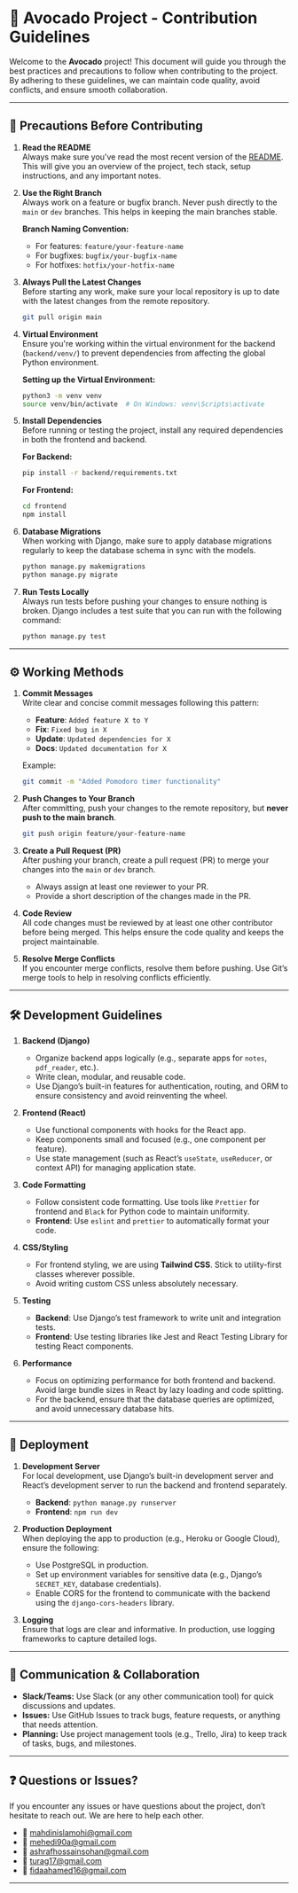 # 🥑 **Avocado Project - Contribution Guidelines**

Welcome to the **Avocado** project! This document will guide you through the best practices and precautions to follow when contributing to the project. By adhering to these guidelines, we can maintain code quality, avoid conflicts, and ensure smooth collaboration.

---

## 🔑 **Precautions Before Contributing**

1. **Read the README**  
   Always make sure you've read the most recent version of the [README](README.md). This will give you an overview of the project, tech stack, setup instructions, and any important notes.

2. **Use the Right Branch**  
   Always work on a feature or bugfix branch. Never push directly to the `main` or `dev` branches. This helps in keeping the main branches stable.

   **Branch Naming Convention:**

   - For features: `feature/your-feature-name`
   - For bugfixes: `bugfix/your-bugfix-name`
   - For hotfixes: `hotfix/your-hotfix-name`

3. **Always Pull the Latest Changes**  
   Before starting any work, make sure your local repository is up to date with the latest changes from the remote repository.

   ```bash
   git pull origin main
   ```

4. **Virtual Environment**  
   Ensure you're working within the virtual environment for the backend (`backend/venv/`) to prevent dependencies from affecting the global Python environment.

   **Setting up the Virtual Environment:**

   ```bash
   python3 -m venv venv
   source venv/bin/activate  # On Windows: venv\Scripts\activate
   ```

5. **Install Dependencies**  
   Before running or testing the project, install any required dependencies in both the frontend and backend.

   **For Backend:**

   ```bash
   pip install -r backend/requirements.txt
   ```

   **For Frontend:**

   ```bash
   cd frontend
   npm install
   ```

6. **Database Migrations**  
   When working with Django, make sure to apply database migrations regularly to keep the database schema in sync with the models.

   ```bash
   python manage.py makemigrations
   python manage.py migrate
   ```

7. **Run Tests Locally**  
   Always run tests before pushing your changes to ensure nothing is broken. Django includes a test suite that you can run with the following command:

   ```bash
   python manage.py test
   ```

---

## ⚙ **Working Methods**

1. **Commit Messages**  
   Write clear and concise commit messages following this pattern:

   - **Feature**: `Added feature X to Y`
   - **Fix**: `Fixed bug in X`
   - **Update**: `Updated dependencies for X`
   - **Docs**: `Updated documentation for X`

   Example:

   ```bash
   git commit -m "Added Pomodoro timer functionality"
   ```

2. **Push Changes to Your Branch**  
   After committing, push your changes to the remote repository, but **never push to the main branch**.

   ```bash
   git push origin feature/your-feature-name
   ```

3. **Create a Pull Request (PR)**  
   After pushing your branch, create a pull request (PR) to merge your changes into the `main` or `dev` branch.

   - Always assign at least one reviewer to your PR.
   - Provide a short description of the changes made in the PR.

4. **Code Review**  
   All code changes must be reviewed by at least one other contributor before being merged. This helps ensure the code quality and keeps the project maintainable.

5. **Resolve Merge Conflicts**  
   If you encounter merge conflicts, resolve them before pushing. Use Git’s merge tools to help in resolving conflicts efficiently.

---

## 🛠 **Development Guidelines**

1. **Backend (Django)**

   - Organize backend apps logically (e.g., separate apps for `notes`, `pdf_reader`, etc.).
   - Write clean, modular, and reusable code.
   - Use Django’s built-in features for authentication, routing, and ORM to ensure consistency and avoid reinventing the wheel.

2. **Frontend (React)**

   - Use functional components with hooks for the React app.
   - Keep components small and focused (e.g., one component per feature).
   - Use state management (such as React’s `useState`, `useReducer`, or context API) for managing application state.

3. **Code Formatting**

   - Follow consistent code formatting. Use tools like `Prettier` for frontend and `Black` for Python code to maintain uniformity.
   - **Frontend**: Use `eslint` and `prettier` to automatically format your code.

4. **CSS/Styling**

   - For frontend styling, we are using **Tailwind CSS**. Stick to utility-first classes wherever possible.
   - Avoid writing custom CSS unless absolutely necessary.

5. **Testing**

   - **Backend**: Use Django’s test framework to write unit and integration tests.
   - **Frontend**: Use testing libraries like Jest and React Testing Library for testing React components.

6. **Performance**
   - Focus on optimizing performance for both frontend and backend. Avoid large bundle sizes in React by lazy loading and code splitting.
   - For the backend, ensure that the database queries are optimized, and avoid unnecessary database hits.

---

## 🏁 **Deployment**

1. **Development Server**  
   For local development, use Django’s built-in development server and React’s development server to run the backend and frontend separately.

   - **Backend**: `python manage.py runserver`
   - **Frontend**: `npm run dev`

2. **Production Deployment**  
   When deploying the app to production (e.g., Heroku or Google Cloud), ensure the following:

   - Use PostgreSQL in production.
   - Set up environment variables for sensitive data (e.g., Django’s `SECRET_KEY`, database credentials).
   - Enable CORS for the frontend to communicate with the backend using the `django-cors-headers` library.

3. **Logging**  
   Ensure that logs are clear and informative. In production, use logging frameworks to capture detailed logs.

---

## 👥 **Communication & Collaboration**

- **Slack/Teams:** Use Slack (or any other communication tool) for quick discussions and updates.
- **Issues:** Use GitHub Issues to track bugs, feature requests, or anything that needs attention.
- **Planning:** Use project management tools (e.g., Trello, Jira) to keep track of tasks, bugs, and milestones.

---

## ❓ **Questions or Issues?**

If you encounter any issues or have questions about the project, don’t hesitate to reach out. We are here to help each other.

- 📧 [mahdinislamohi@gmail.com](mailto:mahdinislamohi@gmail.com)
- 📧 [mehedi90a@gmail.com](mailto:mehedi90a@gmail.com)
- 📧 [ashrafhossainsohan@gmail.com](mailto:ashrafhossainsohan@gmail.com)
- 📧 [turag17@gmail.com](mailto:turag17@gmail.com)
- 📧 [fidaahamed16@gmail.com](mailto:fidaahamed16@gmail.com)

---
